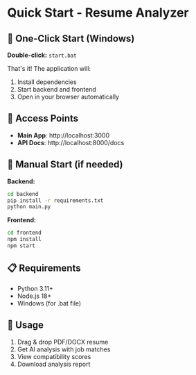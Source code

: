 # Quick Start - Resume Analyzer

## 🚀 One-Click Start (Windows)

**Double-click:** `start.bat`

That's it! The application will:
1. Install dependencies
2. Start backend and frontend
3. Open in your browser automatically

## 📱 Access Points

- **Main App**: http://localhost:3000
- **API Docs**: http://localhost:8000/docs

## 🔧 Manual Start (if needed)

**Backend:**
```bash
cd backend
pip install -r requirements.txt
python main.py
```

**Frontend:**
```bash
cd frontend  
npm install
npm start
```

## 📋 Requirements

- Python 3.11+
- Node.js 18+
- Windows (for .bat file)

## 🎯 Usage

1. Drag & drop PDF/DOCX resume
2. Get AI analysis with job matches
3. View compatibility scores
4. Download analysis report